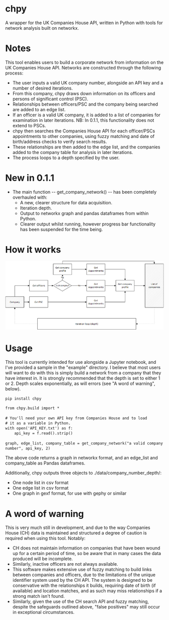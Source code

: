 # chpy
A wrapper for the UK Companies House API, written in Python with tools for network analysis built on networkx.

# Notes
This tool enables users to build a corporate network from information on the UK Companies House API.
Networks are constructed through the following process:
- The user inputs a valid UK company number, alongside an API key and a number of desired iterations.
- From this company, chpy draws down information on its officers and persons of significant control (PSC).
- Relationships between officers/PSC and the company being searched are added to an edge list.
- If an officer is a valid UK company, it is added to a list of companies for examination in later iterations. NB: In 0.1.1, this functionality does not extend to PSCs.
- chpy then searches the Companies House API for each officer/PSCs appointments to other companies, using fuzzy matching and date of birth/address checks to verify search results.
- These relationships are then added to the edge list, and the companies added to the company table for analysis in later iterations.
- The process loops to a depth specified by the user.

# New in 0.1.1
- The main function -- get_company_network() -- has been completely overhauled with:
  - A new, clearer structure for data acquisition.
  - Iteration depth.
  - Output to networkx graph and pandas dataframes from within Python.
  - Clearer output whilst running, however progress bar functionality has been suspended for the time being.

# How it works
  ![alt text](https://raw.githubusercontent.com/specialprocedures/chpy/master/images/chpy_0_1_1a.gif)

# Usage
This tool is currently intended for use alongside a Jupyter notebook, and I've provided a sample in the "example" directory.
I believe that most users will want to do with this is simply build a network from a company that they have interest in.
It is strongly recommended that the depth is set to either 1 or 2. Depth scales exponentially, as will errors (see "A word of warning", below).


```
pip install chpy
```

```
from chpy.build import *

# You'll need your own API key from Companies House and to load
# it as a variable in Python.
with open('API_KEY.txt') as f:
    api_key = f.read().strip()

graph, edge_list, company_table = get_company_network("a valid company number", api_key, 2)
```

The above code returns a graph in networkx format, and an edge_list and company_table as Pandas dataframes.

Additionally, chpy outputs three objects to ./data/company_number_depth/:
- One node list in csv format
- One edge list in csv format
- One graph in gexf format, for use with gephy or similar

# A word of warning
This is very much still in development, and due to the way Companies House (CH) data is maintained and structured a degree of caution is required when using this tool. Notably:
- CH does not maintain information on companies that have been wound up for a certain period of time, so be aware that in many cases the data produced will be incomplete.
- Similarly, inactive officers are not always available.
- This software makes extensive use of fuzzy matching to build links between companies and officers, due to the limitations of the unique identifier system used by the CH API. The system is designed to be conservative with the relationships it builds, requiring date of birth (if available) and location matches, and as such may miss relationships if a strong match isn't found.
- Similarly, given the use of the CH search API and fuzzy matching, despite the safeguards outlined above, "false positives" may still occur in exceptional circumstances.
